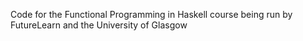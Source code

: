 Code for the Functional Programming in Haskell course being run by FutureLearn and the University of Glasgow
